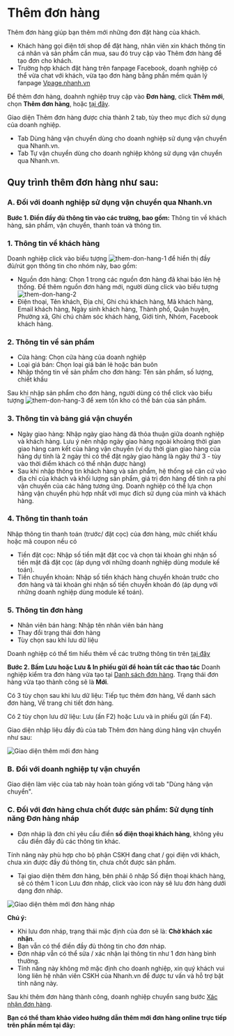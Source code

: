 # Thêm đơn hàng
Thêm đơn hàng giúp bạn thêm mới những đơn đặt hàng của khách.

- Khách hàng gọi điện tới shop để đặt hàng, nhân viên xin khách thông tin cá nhân và sản phẩm cần mua, sau đó truy cập vào Thêm đơn hàng để tạo đơn cho khách.
- Trường hợp khách đặt hàng trên fanpage Facebook, doanh nghiệp có thể vừa chat với khách, vừa tạo đơn hàng bằng phần mềm quản lý fanpage [Vpage.nhanh.vn](http://github.com)

Để thêm đơn hàng, doahnh nghiệp truy cập vào **Đơn hàng**, click **Thêm mới**, chọn **Thêm đơn hàng**, hoặc [tại đây](link).

Giao diện Thêm đơn hàng được chia thành 2 tab, tùy theo mục đích sử dụng của doanh nghiệp.
- Tab Dùng hãng vận chuyển dùng cho doanh nghiệp sử dụng vận chuyển qua Nhanh.vn.
- Tab Tự vận chuyển dùng cho doanh nghiệp không sử dụng vận chuyển qua Nhanh.vn.

## Quy trình thêm đơn hàng như sau:
### **A. Đối với doanh nghiệp sử dụng vận chuyển qua Nhanh.vn**
**Bước 1. Điền đầy đủ thông tin vào các trường, bao gồm:** Thông tin về khách hàng, sản phẩm, vận chuyển, thanh toán và thông tin.
### 1. Thông tin về khách hàng
Doanh nghiệp click vào biểu tượng ![them-don-hang-1](https://raw.githubusercontent.com/nhanhapi/manual/master/docs/don-hang/img/them%20-don-hang-1.png?token=AQA6BMBOMTJXRFXKQKYHVY266GE62) để hiển thị đầy đủ/rút gọn thông tin cho nhóm này, bao gồm:
- Nguồn đơn hàng: Chọn 1 trong các nguồn đơn hàng đã khai báo lên hệ thống. Để thêm nguồn đơn hàng mới, người dùng click vào biểu tượng ![them-don-hang-2](https://raw.githubusercontent.com/nhanhapi/manual/master/docs/don-hang/img/them%20-don-hang-2.png?token=AQA6BMB33STNTN7B6AKUEO266GMNM)
- Điện thoại, Tên khách, Địa chỉ, Ghi chú khách hàng, Mã khách hàng, Email khách hàng, Ngày sinh khách hàng, Thành phố, Quận huyện, Phường xã, Ghi chú chăm sóc khách hàng, Giới tính, Nhóm, Facebook khách hàng.
### 2. Thông tin về sản phẩm
- Cửa hàng: Chọn cửa hàng của doanh nghiệp
- Loại giá bán: Chọn loại giá bán lẻ hoặc bán buôn
- Nhập thông tin về sản phẩm cho đơn hàng: Tên sản phẩm, số lượng, chiết khấu

Sau khi nhập sản phẩm cho đơn hàng, người dùng có thể click vào biểu tượng ![them-don-hang-3](https://raw.githubusercontent.com/nhanhapi/manual/master/docs/don-hang/img/them-don-hang-3.png?token=AQA6BMGPEEIWBPYFS52ZKSS66GMMK) để xem tồn kho có thể bán của sản phẩm.
### 3. Thông tin và bảng giá vận chuyển
- Ngày giao hàng: Nhập  ngày giao hàng đã thỏa thuận giữa doanh nghiệp và khách hàng. Lưu ý nên nhập  ngày giao hàng ngoài khoảng thời gian giao hàng cam kết của hãng vận chuyển (ví dụ thời gian giao hàng của hãng dự tính là 2 ngày thì có thể đặt ngày giao hàng là ngày thứ 3 - tùy vào thời điểm khách có thể nhận được hàng)
- Sau khi nhập thông tin khách hàng và sản phẩm, hệ thống sẽ căn cứ vào địa chỉ của khách và khối lượng sản phẩm, giá trị đơn hàng để tính ra phí vận chuyển của các hãng tương ứng. Doanh nghiệp có thể lựa chọn hãng vận chuyển phù hợp nhất với mục đích sử dụng của mình và khách hàng.
### 4. Thông tin thanh toán
Nhập thông tin thanh toán (trước/ đặt cọc) của đơn hàng, mức chiết khấu hoặc mã coupon nếu có 
- Tiền đặt cọc: Nhập số tiền mặt đặt cọc và chọn tài khoản ghi nhận số tiền mặt đã đặt cọc (áp dụng với những doanh nghiệp dùng module kế toán).
- Tiền chuyển khoản: Nhập số tiền khách hàng chuyển khoản trước cho đơn hàng và tài khoản ghi nhận số tiền chuyển khoản đó (áp dụng với những doanh nghiệp dùng module kế toán).

### 5. Thông tin đơn hàng
- Nhân viên bán hàng: Nhập tên nhân viên bán hàng
- Thay đổi trạng thái đơn hàng 
- Tùy chọn sau khi lưu dữ liệu

Doanh nghiệp có thể tìm hiểu thêm về các trường thông tin trên [tại đây](https://manual.nhanh.vn/don-hang/gioi-thieu#9-doi-soat-don-hang)

**Bước 2. Bấm Lưu hoặc Lưu & In phiếu gửi để hoàn tất các thao tác**
Doanh nghiệp kiểm tra đơn hàng vừa tạo tại [Danh sách đơn hàng](link). Trạng thái đơn hàng vừa tạo thành công sẽ là **Mới**.

Có 3 tùy chọn sau khi lưu dữ liệu: Tiếp tục thêm đơn hàng, Về danh sách đơn hàng, Về trang chi tiết đơn hàng.

Có 2 tùy chọn lưu dữ liệu: Lưu (ấn F2) hoặc Lưu và in phiếu gửi (ấn F4).

Giao diện nhập liệu đầy đủ của tab Thêm đơn hàng dùng hãng vận chuyển như sau:

![Giao diện thêm mới đơn hàng](https://raw.githubusercontent.com/nhanhapi/manual/master/docs/don-hang/img/them-%20don-hang-4.png)

### **B. Đối với doanh nghiệp tự vận chuyển**

Giao diện làm việc của tab này hoàn toàn giống với tab "Dùng hãng vận chuyển".

### **C. Đối với đơn hàng chưa chốt được sản phẩm: Sử dụng tính năng Đơn hàng nháp**
- Đơn nháp là đơn chỉ yêu cầu điền **số điện thoại khách hàng**, không yêu cầu điền đầy đủ các thông tin khác.

Tính năng này phù hợp cho bộ phận CSKH đang chat / gọi điện với khách, chưa xin được đầy đủ thông tin, chưa chốt được sản phẩm.

- Tại giao diện thêm đơn hàng, bên phải ô nhập Số điện thoại khách hàng, sẽ có thêm 1 icon Lưu đơn nháp, click vào icon này sẽ lưu đơn hàng dưới dạng đơn nháp.

![Giao diện thêm mới đơn hàng nháp](https://raw.githubusercontent.com/nhanhapi/manual/master/docs/don-hang/img/them-don-hang-5.png)

**Chú ý:**
- Khi lưu đơn nháp, trạng thái mặc định của đơn sẽ là: **Chờ khách xác nhận**.
- Bạn vẫn có thể điền đầy đủ thông tin cho đơn nháp.
- Đơn nháp vẫn có thể sửa / xác nhận lại thông tin như 1 đơn hàng bình thường.
- Tính năng này không mở mặc định cho doanh nghiệp, xin quý khách vui lòng liên hệ nhân viên CSKH của Nhanh.vn để được tư vấn và hỗ trợ bật tính năng này.

Sau khi thêm đơn hàng thành công, doanh nghiệp chuyển sang bước [Xác nhận đơn hàng](link).

**Bạn có thể tham khảo video hướng dẫn thêm mới đơn hàng online trực tiếp trên phần mềm tại đây:**

